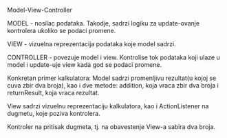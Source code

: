 Model-View-Controller

MODEL - nosilac podataka. Takodje, sadrzi logiku za
update-ovanje kontrolera ukoliko se podaci promene.

VIEW - vizuelna reprezentacija podataka koje model
sadrzi.

CONTROLLER - povezuje model i view. Kontrolise tok
podataka koji ulaze u model i update-uje view
kada god se podaci promene.

Konkretan primer kalkulatora:
Model sadrzi promenljivu rezultat(u kojoj se cuva
zbir dva broja), kao i dve metode: addition,
koja vraca zbir dva broja i returnResult, koja 
vraca rezultat.

View sadrzi vizuelnu reprezentaciju kalkulatora,
kao i ActionListener na dugmetu, koje poziva
kontrolera.

Kontroler na pritisak dugmeta, tj. na obavestenje
View-a sabira dva broja.
